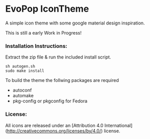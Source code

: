 # EvoPop IconTheme

A simple icon theme with some google material design inspiration.

This is still a early Work in Progress!

### Installation Instructions:

Extract the zip file & run the included install script.

    sh autogen.sh
    sudo make install

To build the theme the follwing packages are required

* autoconf
* automake
* pkg-config or pkgconfig for Fedora

    
### License:

All icons are released under an [Attribution 4.0 International] (http://creativecommons.org/licenses/by/4.0/) license.
